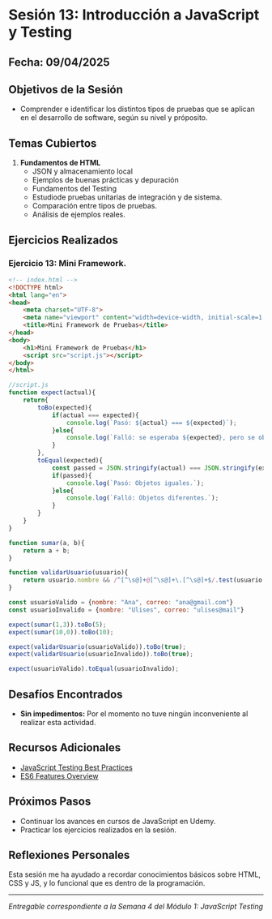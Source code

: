 # Sesión 13: Introducción a JavaScript y Testing

## Fecha: 09/04/2025

## Objetivos de la Sesión

-  Comprender e identificar los distintos tipos de pruebas que se aplican en el desarrollo de software, según su nivel y próposito.

## Temas Cubiertos

1. **Fundamentos de HTML**
   - JSON y almacenamiento local
   - Ejemplos de buenas prácticas y depuración 
   - Fundamentos del Testing
   - Estudiode pruebas unitarias de integración y de sistema.
   - Comparación entre tipos de pruebas.
   - Análisis de ejemplos reales. 

## Ejercicios Realizados

### Ejercicio 13: Mini Framework.

```html
<!-- index.html -->
<!DOCTYPE html>
<html lang="en">
<head>
    <meta charset="UTF-8">
    <meta name="viewport" content="width=device-width, initial-scale=1.0">
    <title>Mini Framework de Pruebas</title>
</head>
<body>
    <h1>Mini Framework de Pruebas</h1>
    <script src="script.js"></script>
</body>
</html>
```

```js
//script.js
function expect(actual){
    return{
        toBo(expected){
            if(actual === expected){
                console.log(`Pasó: ${actual} === ${expected}`);
            }else{
                console.log(`Falló: se esperaba ${expected}, pero se obtuvo ${actual}`);
            }
        },
        toEqual(expected){
            const passed = JSON.stringify(actual) === JSON.stringify(expected);
            if(passed){
                console.log(`Pasó: Objetos iguales.`);
            }else{
                console.log(`Falló: Objetos diferentes.`);
            }
        }
    }
}

function sumar(a, b){
    return a + b;
}

function validarUsuario(usuario){
    return usuario.nombre && /^[^\s@]+@[^\s@]+\.[^\s@]+$/.test(usuario.correo);
}

const usuarioValido = {nombre: "Ana", correo: "ana@gmail.com"}
const usuarioInvalido = {nombre: "Ulises", correo: "ulises@mail"}

expect(sumar(1,3)).toBo(5);
expect(sumar(10,0)).toBo(10);

expect(validarUsuario(usuarioValido)).toBo(true);
expect(validarUsuario(usuarioInvalido)).toBo(true);

expect(usuarioValido).toEqual(usuarioInvalido);
```
## Desafíos Encontrados

- **Sin impedimentos:** Por el momento no tuve ningún inconveniente al realizar esta actividad.  

## Recursos Adicionales

- [JavaScript Testing Best Practices](https://github.com/goldbergyoni/javascript-testing-best-practices)
- [ES6 Features Overview](https://github.com/lukehoban/es6features)

## Próximos Pasos

- Continuar los avances en cursos de JavaScript en Udemy. 
- Practicar los ejercicios realizados en la sesión.

## Reflexiones Personales

Esta sesión me ha ayudado a recordar conocimientos básicos sobre HTML, CSS y JS, y lo funcional que es dentro de la programación.

---

*Entregable correspondiente a la Semana 4 del Módulo 1: JavaScript Testing*

